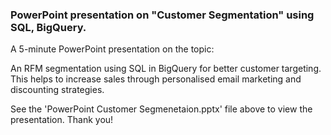 ### PowerPoint presentation on "Customer Segmentation" using SQL, BigQuery.

A 5-minute PowerPoint presentation on the topic:

An RFM segmentation using SQL in BigQuery for better customer targeting. This helps to increase sales through personalised email marketing and discounting strategies. <br>

See the 'PowerPoint Customer Segmenetaion.pptx' file above to view the presentation.
Thank you!
